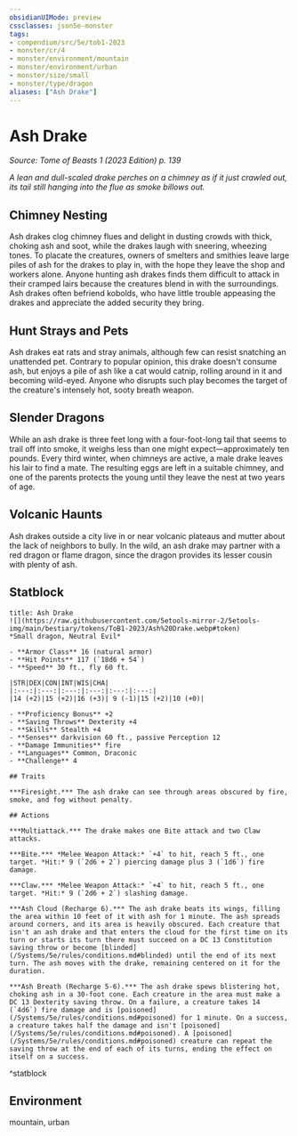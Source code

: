 ```yaml
---
obsidianUIMode: preview
cssclasses: json5e-monster
tags:
- compendium/src/5e/tob1-2023
- monster/cr/4
- monster/environment/mountain
- monster/environment/urban
- monster/size/small
- monster/type/dragon
aliases: ["Ash Drake"]
---
```

# Ash Drake
*Source: Tome of Beasts 1 (2023 Edition) p. 139*  

*A lean and dull-scaled drake perches on a chimney as if it just crawled out, its tail still hanging into the flue as smoke billows out.*

## Chimney Nesting

Ash drakes clog chimney flues and delight in dusting crowds with thick, choking ash and soot, while the drakes laugh with sneering, wheezing tones. To placate the creatures, owners of smelters and smithies leave large piles of ash for the drakes to play in, with the hope they leave the shop and workers alone. Anyone hunting ash drakes finds them difficult to attack in their cramped lairs because the creatures blend in with the surroundings. Ash drakes often befriend kobolds, who have little trouble appeasing the drakes and appreciate the added security they bring.

## Hunt Strays and Pets

Ash drakes eat rats and stray animals, although few can resist snatching an unattended pet. Contrary to popular opinion, this drake doesn't consume ash, but enjoys a pile of ash like a cat would catnip, rolling around in it and becoming wild-eyed. Anyone who disrupts such play becomes the target of the creature's intensely hot, sooty breath weapon.

## Slender Dragons

While an ash drake is three feet long with a four-foot-long tail that seems to trail off into smoke, it weighs less than one might expect—approximately ten pounds. Every third winter, when chimneys are active, a male drake leaves his lair to find a mate. The resulting eggs are left in a suitable chimney, and one of the parents protects the young until they leave the nest at two years of age.

## Volcanic Haunts

Ash drakes outside a city live in or near volcanic plateaus and mutter about the lack of neighbors to bully. In the wild, an ash drake may partner with a red dragon or flame dragon, since the dragon provides its lesser cousin with plenty of ash.

## Statblock

```ad-statblock
title: Ash Drake
![](https://raw.githubusercontent.com/5etools-mirror-2/5etools-img/main/bestiary/tokens/ToB1-2023/Ash%20Drake.webp#token)
*Small dragon, Neutral Evil*

- **Armor Class** 16 (natural armor)
- **Hit Points** 117 (`18d6 + 54`)
- **Speed** 30 ft., fly 60 ft.

|STR|DEX|CON|INT|WIS|CHA|
|:---:|:---:|:---:|:---:|:---:|:---:|
|14 (+2)|15 (+2)|16 (+3)| 9 (-1)|15 (+2)|10 (+0)|

- **Proficiency Bonus** +2
- **Saving Throws** Dexterity +4
- **Skills** Stealth +4
- **Senses** darkvision 60 ft., passive Perception 12
- **Damage Immunities** fire
- **Languages** Common, Draconic
- **Challenge** 4

## Traits

***Firesight.*** The ash drake can see through areas obscured by fire, smoke, and fog without penalty.

## Actions

***Multiattack.*** The drake makes one Bite attack and two Claw attacks.

***Bite.*** *Melee Weapon Attack:* `+4` to hit, reach 5 ft., one target. *Hit:* 9 (`2d6 + 2`) piercing damage plus 3 (`1d6`) fire damage.

***Claw.*** *Melee Weapon Attack:* `+4` to hit, reach 5 ft., one target. *Hit:* 9 (`2d6 + 2`) slashing damage.

***Ash Cloud (Recharge 6).*** The ash drake beats its wings, filling the area within 10 feet of it with ash for 1 minute. The ash spreads around corners, and its area is heavily obscured. Each creature that isn't an ash drake and that enters the cloud for the first time on its turn or starts its turn there must succeed on a DC 13 Constitution saving throw or become [blinded](/Systems/5e/rules/conditions.md#blinded) until the end of its next turn. The ash moves with the drake, remaining centered on it for the duration.

***Ash Breath (Recharge 5-6).*** The ash drake spews blistering hot, choking ash in a 30-foot cone. Each creature in the area must make a DC 13 Dexterity saving throw. On a failure, a creature takes 14 (`4d6`) fire damage and is [poisoned](/Systems/5e/rules/conditions.md#poisoned) for 1 minute. On a success, a creature takes half the damage and isn't [poisoned](/Systems/5e/rules/conditions.md#poisoned). A [poisoned](/Systems/5e/rules/conditions.md#poisoned) creature can repeat the saving throw at the end of each of its turns, ending the effect on itself on a success.
```
^statblock

## Environment

mountain, urban